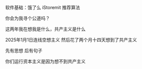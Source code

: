 软件基础：饿了么 iStoremit 推荐算法

你会为我寻个公道吗？

这两年我在想我是什么，共产主义是什么

2025年1月1日连线空想主义 然后花了两个月十四天想到了共产主义

先有思想 后有句子

你们运行资本主义是因为想不到共产主义